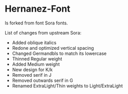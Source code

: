 # Hernanez-Font
Is forked from font Sora fonts.

List of changes from upstream Sora:

- Added oblique italics
- Redone and optimized vertical spacing
- Changed Germandbls to match its lowercase
- Thinned Regular weight
- Added Medium weight
- New design for K/k
- Removed serif in J
- Removed outwards serif in G
- Renamed ExtraLight/Thin weights to Light/ExtraLight
